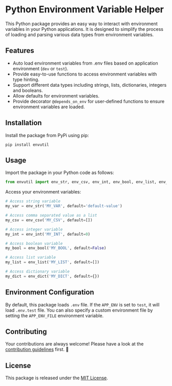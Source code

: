 # Python Environment Variable Helper

This Python package provides an easy way to interact with environment variables in your Python applications. It is designed to simplify the process of loading and parsing various data types from environment variables.

## Features

- Auto load environment variables from .env files based on application environment (`dev` or `test`).
- Provide easy-to-use functions to access environment variables with type hinting.
- Support different data types including strings, lists, dictionaries, integers and booleans.
- Allow defaults for environment variables.
- Provide decorator `@depends_on_env` for user-defined functions to ensure environment variables are loaded.

## Installation

Install the package from PyPi using pip:

```shell
pip install envutil
```

## Usage

Import the package in your Python code as follows:

```python
from envutil import env_str, env_csv, env_int, env_bool, env_list, env_dict
```

Access your environment variables:

```python
# Access string variable
my_var = env_str('MY_VAR', default='default-value')

# Access comma separated value as a list
my_csv = env_csv('MY_CSV', default=[])

# Access integer variable
my_int = env_int('MY_INT', default=0)

# Access boolean variable
my_bool = env_bool('MY_BOOL', default=False)

# Access list variable
my_list = env_list('MY_LIST', default=[])

# Access dictionary variable
my_dict = env_dict('MY_DICT', default={})
```

## Environment Configuration

By default, this package loads `.env` file. If the `APP_ENV` is set to `test`, it will load `.env.test` file. You can also specify a custom environment file by setting the `APP_ENV_FILE` environment variable.

## Contributing

Your contributions are always welcome! Please have a look at the [contribution guidelines](CONTRIBUTING.md) first. 🎉

## License

This package is released under the [MIT License](LICENSE).